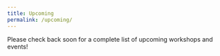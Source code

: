 ```yaml
---
title: Upcoming
permalink: /upcoming/
---
```


Please check back soon for a complete list of upcoming workshops and events!


<br>

<br>

<br>

<br>

<br>

<br>

<br>

<br>
